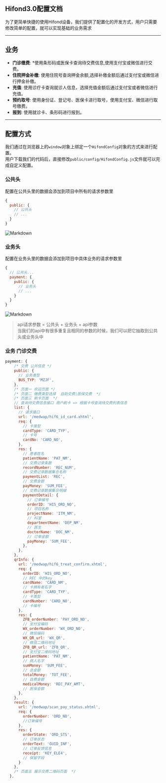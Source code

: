 
## Hifond3.0配置文档

为了更简单快捷的使用Hifond设备，我们提供了配置化的开发方式，用户只需要修改简单的配置，就可以实现基础的业务需求

---

## 业务
* **门诊缴费**: *使用条形码或医保卡查询待交费信息,使用支付宝或微信进行交费。
* **住院押金补缴**: 使用住院号查询押金余额,选择补缴金额后通过支付宝或微信进行押金补缴。
* **充值**: 使用诊疗卡查询就诊人信息，选择充值金额后通过支付宝或者微信进行充值。
* **预约取号**: 使用身份证、登记号、医保卡进行取号，使用支付宝、微信进行取号缴费。
* **报到**: 使用就诊卡、条形码进行报到。

---
## 配置方式
我们通过在浏览器上的`window`对象上绑定一个`HifondConfig`对象的方式来进行配置。  
用户下载我们的代码后，直接修改`public/config/HifondConfig.js`文件就可以完成自定义配置。

### 公共头
配置在公共头里的数据会添加到项目中所有的请求参数里
```javascript
{
  public: {
    // 公共头
    // ...
  }
}
```
![Markdown](http://p1.bpimg.com/585622/37f7031fed5ec036.png)

### 业务头
配置在业务头里的数据会添加到项目中具体业务的请求参数里
```javascript
{
  // 公共头...
  payment: {
    public: {
      // 业务头
      // ...
    }
  }
}
```
![Markdown](http://p1.bpimg.com/585622/183be9d59fca6bfb.png)
> api请求参数 = 公共头 + 业务头 + api参数  
> 当我们的api中有很多重复且相同的参数的时候，我们可以把它抽取到公共头或业务头中

### **业务** 门诊交费
```javascript
payment: {
    /* 交费 公共信息 */
    public: {
      // 业务类型
      BUS_TYP: 'MZJF',
    },
    /* 页面一 欢迎页面 */
    /* 页面二 缴费类型选择  自助交费|医保交费  */
    /* 页面三 刷卡页面  */
    // 查询待交费信息接口 用户刷卡 => 根据卡号查询待交费列表信息
    list: {
      // 请求接口
      url: '/medwap/hif6_id_card.xhtml',
      req: {
        // 卡类型
        cardType: 'CARD_TYP',
        // 卡号
        cardNo: 'CARD_NO',
      },
      res: {
        // 患者姓名
        patientName: 'PAT_NM',
        // 交费记录条数
        recordNumber: 'REC_NUM',
        // 交费记录数据集合名称
        paymentList: 'REC',
        // 交费金额
        payMoney: 'SUM_FEE',
        // 交费记录数据集合明细
        paymentDetail: {
          // 订单编号
          orderID: 'HIS_ORD_NO',
          // 项目名称
          projectName: 'ITM_NM',
          // 科室
          departmentName: 'DEP_NM',
          // 医生
          doctorName: 'DOC_NM',
          // 订单金额
          payMoney: 'SUM_FEE',
        },
      },
    },
    qrInfo: {
      url: '/medwap/hif6_treat_confirm.xhtml',
      req: {
        orderID: 'HIS_ORD_NO', 
        // REC 中的key
        cardName: 'CARD_NM', 
        // 卡拥有者名字
        cardType: 'CARD_TYP', 
        // 卡类型
        cardNumber: 'CARD_NO', 
        // 卡编号
      },
      res: {
        ZFB_orderNumber: 'PAY_ORD_NO', 
        // 支付宝编码
        WX_orderNumber: 'WX_ORD_NO', 
        // 微信编码
        WX_QR_url: 'WX_QR', 
        // 微信二维码地址
        ZFB_QR_url: 'ZFB_QR', 
        // 支付宝二维码地址
        patientName: 'PAT_NM', 
        // 病人名字
        sumMoney: 'SUM_FEE',  
        // 总金额
        totalMoney: 'TOT_FEE', 
        // 自费金额
        medicalMoney: 'REC_PAY_AMT', 
        // 医保金额
      },
    },
    result: {
      url: '/medwap/scan_pay_status.xhtml',
      req: {
        orderNumber: 'ORD_NO', 
        //订单编号
      },
      res: {
        orderState: 'ORD_STS',
        // 订单状态
        orderText: 'GUID_INF', 
        // 订单反馈信息
        receipt: 'KEY_ELE4',
        // 保留字段
      }
    },
    /* 页面五 展示交费二维码页面  */
  },
```

